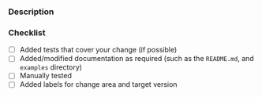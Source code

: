 ### Description

<!-- Please explain the changes you made here. -->

### Checklist
- [ ] Added tests that cover your change (if possible)
- [ ] Added/modified documentation as required (such as the `README.md`, and `examples` directory)
- [ ] Manually tested
- [ ] Added labels for change area and target version

<!-- If you haven't done so already, you can add your name to the humans.txt file -->
